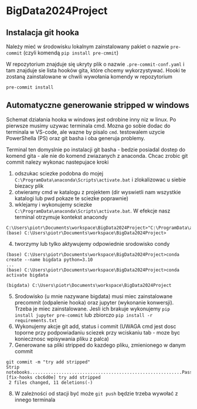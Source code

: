 # BigData2024Project

## Instalacja git hooka

Należy mieć w środowisku lokalnym zainstalowany pakiet o nazwie `pre-commit` (czyli komendą `pip install pre-cmmit`)

W repozytorium znajduje się ukryty plik o nazwie `.pre-commit-conf.yaml` i tam znajduje sie lista hooków gita, które chcemy wykorzystywać. Hooki te zostaną zainstalowane w chwili wywołania komendy w repozytorium

```
pre-commit install
```

## Automatyczne generowanie stripped w windows

Schemat działania hooka w windows jest odrobine inny niz w linux. Po pierwsze musimy uzywac terminala cmd. Mozna go sobie dodac do terminala w VS-code, ale wazne by pisalo `cmd`. testowalem uzycie PowerShella (PS) oraz git basha i oba generuja problemy.

Terminal ten domyslnie po instalacji git basha - bedzie posiadal dostep do komend gita - ale nie do komend zwiazanych z anaconda. Chcac zrobic git commit nalezy wykonac nastepujace kroki

1. odszukac sciezke podobna do mojej `C:\ProgramData\anaconda\Scripts\activate.bat` i zlokalizowac u siebie biezacy plik
2. otwieramy cmd w katalogu z projektem (dir wyswietli nam wszystkie katalogi lub pwd pokaze te sciezke poprawnie)
3. wklejamy i wykonujemy sciezke `C:\ProgramData\anaconda\Scripts\activate.bat`. W efekcje nasz terminal otrzymuje kontekst anacondy 
```
C:\Users\piotr\Documents\workspace\BigData2024Project>"C:\ProgramData\anaconda3\Scripts\activate.bat"
(base) C:\Users\piotr\Documents\workspace\BigData2024Project>
```
4. tworzymy lub tylko aktywujemy odpowiednie srodowisko condy
```
(base) C:\Users\piotr\Documents\workspace\BigData2024Project>conda create --name bigdata python=3.10
...
(base) C:\Users\piotr\Documents\workspace\BigData2024Project>conda activate bigdata

(bigdata) C:\Users\piotr\Documents\workspace\BigData2024Project
```
5. Srodowisko (u mnie nazywane bigdata) musi miec zainstalowane precommit (odpalenie hooka) oraz jupyter (wykonanie konwersji). Trzeba je miec zainstalowane. Jesli ich brakuje wykonujemy
`pip install jupyter pre-commit`
lub zbiorczo
`pip install -r requirements.txt`
6. Wykonujemy akcje git add, status i commit (UWAGA cmd jest dosc toporne przy podpowiadaniu sciezek przy wciskaniu tab - moze byc koniecznosc wpisywania pliku z palca)
7. Generowane sa pliki stripped do kazdego pliku, zmienionego w danym commit
```
git commit -m "try add stripped"
Strip notebooks..........................................................Passed
[fix-hooks cbc6d0e] try add stripped
 2 files changed, 11 deletions(-)
```
8. W zależności od stacji być może `git push` będzie trzeba wywołać z innego terminala
